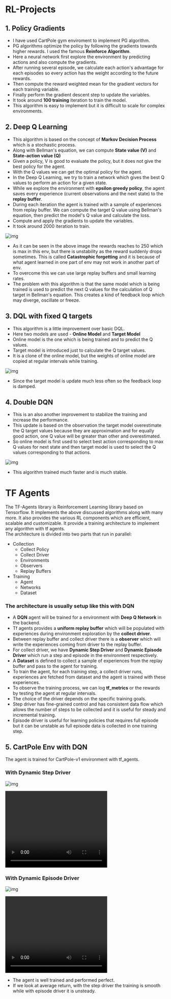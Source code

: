 # RL-Projects

## 1. Policy Gradients

* I have used CartPole gym enviroment to implement PG algorithm.  
* PG algorithms optimize the policy by following the gradients towards higher rewards. I used the famous **Reinforce Algorithm**.  
* Here a neural network first explore the environment by predicting actions and also compute the gradients.  
* After running several episode, we calculate each action's advantage for each episodes so every action has the weight according to the future rewards.  
* Then compute the reward weighted mean for the gradient vectors for each training variable.  
* Finally perform the gradient descent step to update the variables.
* It took around **100 training** iteration to train the model.
* This algorithm is easy to implement but it is difficult to scale for complex environments.
  
## 2. Deep Q Learning

* This algorithm is based on the concept of **Markov Decision Process** which is a stochastic process.
* Along with Bellman's equation, we can compute **State value (V)** and **State-action value (Q)**
* Given a policy, V is good to evaluate the policy, but it does not give the best policy for the agent.
* With the Q values we can get the optimal policy for the agent.
* In the Deep Q Learning, we try to train a network which gives the best Q values to perform an action for a given state.
* While we explore the environment with **epsilon greedy policy**, the agent saves every experience (current observations and the next state) to the **replay buffer**.
* During each iteration the agent is trained with a sample of experiences from replay buffer. We can compute the target Q value using Bellman's equation, then predict the model's Q value and calculate the loss.
* Compute and apply the gradients to update the variables.
* It took around 2000 iteration to train.

![img](./2-Deep%20Q%20Learning/rewards.png "DQL Rewards")
* As it can be seen in the above image the rewards reaches to 250 which is max in this env, but there is unstability as the reward suddenly drops sometimes. This is called **Catastrophic forgetting** and it is because of what agent learned in one part of env may not work in another part of env.
* To overcome this we can use large replay buffers and small learning rates.
* The problem with this algorithm is that the same model which is being trained is used to predict the next Q values for the calculation of Q target in Bellman's equation. This creates a kind of feedback loop which may diverge, oscillate or freeze.

## 3. DQL with fixed Q targets

* This algorithm is a little improvement over basic DQL.
* Here two models are used - **Online Model** and **Target Model**
* Online model is the one which is being trained and to predict the Q values.
* Target model is introduced just to calculate the Q target values.
* It is a clone of the online model, but the weights of online model are copied at regular intervals while training.
  
![img](./3-DQL%20with%20fixed%20Q%20targets/rewards.png "DQL with fixed Q targets Rewards")
* Since the target model is update much less often so the feedback loop is damped.

## 4. Double DQN

* This is an also another improvement to stabilize the training and increase the performance.
* This update is based on the observation the target model overestimate the Q target values because they are approximation and for equally good action, one Q value will be greater than other and overestimated.
* So online model is first used to select best action corresponding to max Q values for next state and then target model is used to select the Q values corresponding to that actions.

![img](./4-Double%20DQN/rewards.png "DQL with fixed Q targets Rewards")
* This algorithm trained much faster and is much stable.

# TF Agents

The TF-Agents library is Reinforcement Learning library based on Tensorflow. It implements the above discussed algorithms along with many more. It also provides the various RL components which are efficient, scalable and customizable. It provide a training architecture to implement any algorithm with tf agents.  
The architecture is divided into two parts that run in parallel:
* Collection
  + Collect Policy
  + Collect Driver
  + Environments
  + Observers
  + Replay Buffers
* Training
  + Agent
  + Networks
  + Dataset

### The architecture is usually setup like this with DQN

* A **DQN** agent will be trained for a environment with **Deep Q Network** in the backend.
* Tf agents provides a **uniform replay buffer** which will be populated with experiences during environment exploration by the **collect driver**.
* Between replay buffer and collect driver there is a **observer** which will write the experiences coming from driver to the replay buffer.
* For collect driver, we have **Dynamic Step Driver** and **Dynamic Episode Driver** which run a step and episode in the environment respectively.
* A **Dataset** is defined to collect a sample of experiences from the replay buffer and pass to the agent for training.
* To train the agent, for each training step, a collect driver runs, experiences are fetched from dataset and the agent is trained with these experiences.
* To observe the training process, we can log **tf_metrics** or the rewards by testing the agent at regular intervals.
* The choice of the driver depends on the specific training goals. 
* Step driver has fine-grained control and has consistent data flow which allows the number of steps to be collected and it is useful for steady and incremental training.
* Episode driver is useful for learning policies that requires full episode but it can be unstable as full episode data is collected in one training step.

## 5. CartPole Env with DQN

The agent is trained for CartPole-v1 environment with tf_agents.
### With Dynamic Step Driver

![img](./5-CartPole-tf_agents-DQN/with_step_driver/Averages.png)

<video width="320" height="240" controls>
  <source src="./5-CartPole-tf_agents-DQN/with_step_driver/trained_agent.mp4" type="video/mp4">
</video>


### With Dynamic Episode Driver

![img](./5-CartPole-tf_agents-DQN/with_episode_driver/Averages.png)

<video width="320" height="240" controls>
  <source src="./5-CartPole-tf_agents-DQN/with_episode_driver/trained_agent.mp4" type="video/mp4">
</video>

* The agent is well trained and performed perfect.
* If we look at average return, with the step driver the training is smooth while with episode driver it is unsteady.